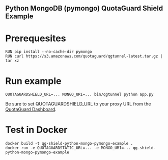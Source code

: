Python MongoDB (pymongo) QuotaGuard Shield Example
--

# Prerequesites
```
RUN pip install --no-cache-dir pymongo
RUN curl https://s3.amazonaws.com/quotaguard/qgtunnel-latest.tar.gz | tar xz
```

# Run example
```
QUOTAGUARDSHIELD_URL=... MONGO_URI=... bin/qgtunnel python app.py
```

Be sure to set QUOTAGUARDSHIELD_URL to your proxy URL from the [QuotaGuard Dashboard](https://www.quotaguard.com/setup/outbound).

# Test in Docker
```
docker build -t qg-shield-python-mongo-pymongo-example .
docker run -e QUOTAGUARDSTATIC_URL=... -e MONGO_URI=... qg-shield-python-mongo-pymongo-example
```
